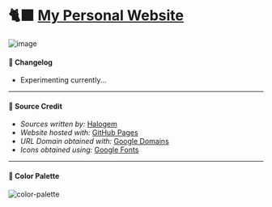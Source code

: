 # 🐈‍⬛ <a href="https://halogem.dev/" target="_blank">My Personal Website</a>

![image](https://user-images.githubusercontent.com/101172593/178081786-be968621-cd6f-42bb-9a96-20d0c4d122cc.png)

#### 📝 Changelog
- Experimenting currently...

<!--
#### 🪲 Issues
- N/A
-->

---
#### 👥 Source Credit
- *Sources written by:* <a href="http://www.github.com/teenyPaws">Halogem</a>
- *Website hosted with:* <a href="https://pages.github.com/">GitHub Pages</a>
- *URL Domain obtained with:* <a href="https://domains.google.com">Google Domains</a>
- *Icons obtained using:* <a href="https://fonts.google.com/icons">Google Fonts</a>

---
#### 🎨 Color Palette
![color-palette](https://user-images.githubusercontent.com/101172593/174651348-049ade1b-55f4-47b5-b013-7148fc345d4b.png)

<!--
#### 🖼️ Screenshots
[not yet available]
-->
